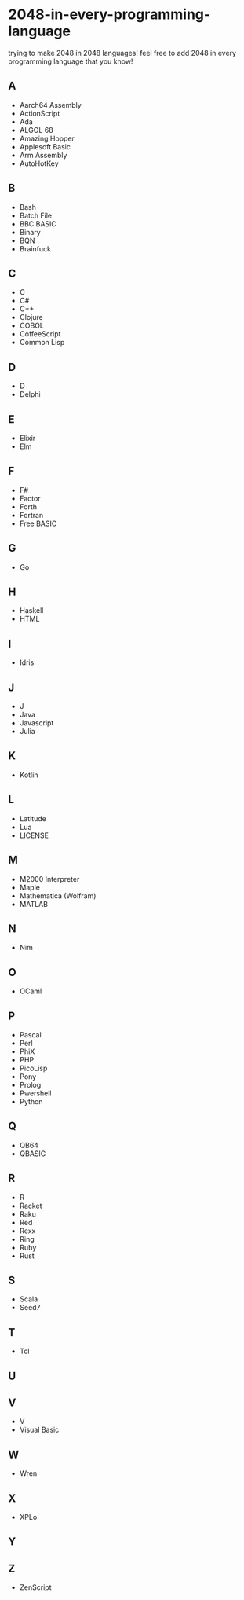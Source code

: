 # 2048-in-every-programming-language
trying to make 2048 in 2048 languages! feel free to add 2048 in every programming language that you know!
## A
* Aarch64 Assembly
* ActionScript
* Ada
* ALGOL 68
* Amazing Hopper
* Applesoft Basic
* Arm Assembly
* AutoHotKey
## B
* Bash
* Batch File
* BBC BASIC
* Binary
* BQN
* Brainfuck
## C
* C
* C#
* C++
* Clojure
* COBOL
* CoffeeScript
* Common Lisp
## D
* D
* Delphi
## E
* Elixir
* Elm
## F
* F#
* Factor
* Forth
* Fortran
* Free BASIC
## G
* Go
## H
* Haskell
* HTML
## I
* Idris
## J
* J
* Java
* Javascript
* Julia
## K
* Kotlin
## L
* Latitude
* Lua
* LICENSE
## M
* M2000 Interpreter
* Maple
* Mathematica (Wolfram)
* MATLAB
## N
* Nim
## O
* OCaml
## P
* Pascal
* Perl
* PhiX
* PHP
* PicoLisp
* Pony
* Prolog
* Pwershell
* Python
## Q
* QB64
* QBASIC
## R
* R
* Racket
* Raku
* Red
* Rexx
* Ring
* Ruby
* Rust
## S
* Scala
* Seed7
## T
* Tcl
## U
## V
* V
* Visual Basic
## W
* Wren
## X
* XPLo
## Y
## Z
* ZenScript
